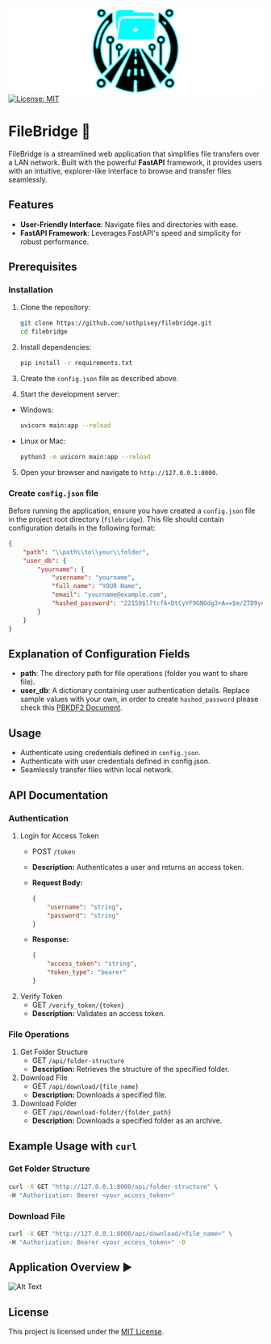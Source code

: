 ![FileBridge Logo](/docs/media/filebridge.png)
[![License: MIT](https://img.shields.io/badge/License-MIT-yellow.svg)](https://raw.githubusercontent.com/sothpisey/filebridge/refs/heads/main/LICENSE)

# FileBridge 📂
FileBridge is a streamlined web application that simplifies file transfers over a LAN network. Built with the powerful **FastAPI** framework, it provides users with an intuitive, explorer-like interface to browse and transfer files seamlessly.

## Features
* **User-Friendly Interface**: Navigate files and directories with ease.
* **FastAPI Framework**: Leverages FastAPI's speed and simplicity for robust performance.

## Prerequisites
### Installation

1. Clone the repository:

    ```bash
    git clone https://github.com/sothpisey/filebridge.git
    cd filebridge
    ```

2. Install dependencies:

    ```bash
    pip install -r requirements.txt
    ```

3. Create the `config.json` file as described above.

4. Start the development server:
* Windows:
    ```bash
    uvicorn main:app --reload
    ```
    
* Linux or Mac:
    ```bash
    python3 -m uvicorn main:app --reload
    ```

5. Open your browser and navigate to `http://127.0.0.1:8000`.

### Create `config.json` file
Before running the application, ensure you have created a `config.json` file in the project root directory (`filebridge`). This file should contain configuration details in the following format:

```json
{
    "path": "\\path\\to\\your\\folder",
    "user_db": {
        "yourname": {
            "username": "yourname", 
            "full_name": "YOUR Name", 
            "email": "yourname@example.com",
            "hashed_password": "22159$l7tcfA+DtCyYF9GNOdg3+A==$m/ZTD9ydtO6sDpaeodSMzhHZ4lJsGoMb9xNq+dBXCtQ="
        }
    }
}
```

## Explanation of Configuration Fields
* **path**: The directory path for file operations (folder you want to share file).
* **user_db**: A dictionary containing user authentication details. Replace sample values with your own, in order to create `hashed_password` please check this [PBKDF2 Document](/docs/password_hashing_algorithm.md).

## Usage

* Authenticate using credentials defined in `config.json`.
* Authenticate with user credentials defined in config.json.
* Seamlessly transfer files within local network.

## API Documentation
### Authentication
1. Login for Access Token
    * POST `/token`
    * **Description:** Authenticates a user and returns an access token.
    * **Request Body:**
 
        ```json
        {
            "username": "string",
            "password": "string"
        }
        ```
    * **Response:**

        ```json
        {
            "access_token": "string",
            "token_type": "bearer"
        }
        ```
2. Verify Token
    * GET `/verify_token/{token}`
    * **Description:** Validates an access token.
### File Operations
1. Get Folder Structure
    * GET `/api/folder-structure`
    * **Description:** Retrieves the structure of the specified folder.
2. Download File
    * GET `/api/download/{file_name}`
    * **Description:** Downloads a specified file.
3. Download Folder
    * GET `/api/download-folder/{folder_path}`
    * **Description:** Downloads a specified folder as an archive.

## Example Usage with `curl`
### Get Folder Structure
```bash
curl -X GET "http://127.0.0.1:8000/api/folder-structure" \
-H "Authorization: Bearer <your_access_token>"
```
### Download File
```bash
curl -X GET "http://127.0.0.1:8000/api/download/<file_name>" \
-H "Authorization: Bearer <your_access_token>" -O
```

## Application Overview ▶️
![Alt Text](/docs/media/application_overview.gif)

## License
This project is licensed under the [MIT License](/LICENSE).